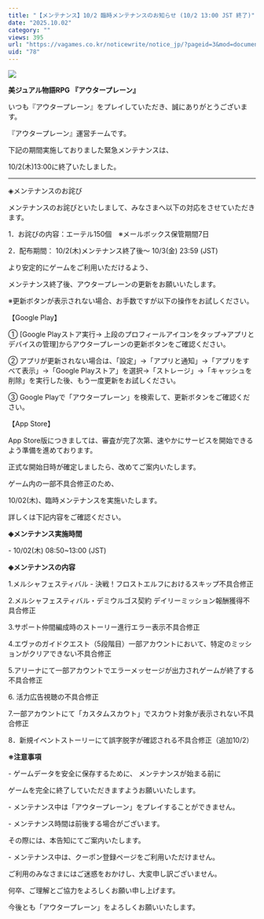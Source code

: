 ```yaml
---
title: "【メンテナンス】10/2 臨時メンテナンスのお知らせ (10/2 13:00 JST 終了)"
date: "2025.10.02"
category: ""
views: 395
url: "https://vagames.co.kr/noticewrite/notice_jp/?pageid=3&mod=document&uid=78"
uid: "78"
---
```


![](/images/news/live/jp/78-c0e5bdf3.webp)  

**美ジュアル物語RPG 『アウタープレーン』**

いつも『アウタープレーン』をプレイしていただき、誠にありがとうございます。

『アウタープレーン』運営チームです。

  

下記の期間実施しておりました緊急メンテナンスは、

10/2(木)13:00に終了いたしました。

  

* * *

  

◈メンテナンスのお詫び

メンテナンスのお詫びといたしまして、みなさまへ以下の対応をさせていただきます。

1．お詫びの内容：エーテル150個　※メールボックス保管期間7日

2．配布期間： 10/2(木)メンテナンス終了後～ 10/3(金) 23:59 (JST)

  

より安定的にゲームをご利用いただけるよう、

メンテナンス終了後、アウタープレーンの更新をお願いいたします。

※更新ボタンが表示されない場合、お手数ですが以下の操作をお試しください。

  

【Google Play】

① \[Google Playストア実行→ 上段のプロフィールアイコンをタップ→アプリとデバイスの管理\]からアウタープレーンの更新ボタンをご確認ください。

② アプリが更新されない場合は、「設定」→「アプリと通知」→「アプリをすべて表示」→「Google Playストア」を選択→「ストレージ」→「キャッシュを削除」を実行した後、もう一度更新をお試しください。

③ Google Playで「アウタープレーン」を検索して、更新ボタンをご確認ください。

  

  

【App Store】

App Store版につきましては、審査が完了次第、速やかにサービスを開始できるよう準備を進めております。

正式な開始日時が確定しましたら、改めてご案内いたします。

  

ゲーム内の一部不具合修正のため、

10/02(木)、臨時メンテナンスを実施いたします。

詳しくは下記内容をご確認ください。

  

**◈メンテナンス実施時間**

\- 10/02(木) 08:50~13:00 (JST)

  

**◈メンテナンスの内容**

  

1.メルシャフェスティバル - 決戦！フロストエルフにおけるスキップ不具合修正

2.メルシャフェスティバル・デミウルゴス契約 デイリーミッション報酬獲得不具合修正

3.サポート仲間編成時のストーリー進行エラー表示不具合修正

4.エヴァのガイドクエスト（5段階目）一部アカウントにおいて、特定のミッションがクリアできない不具合修正

5.アリーナにて一部アカウントでエラーメッセージが出力されゲームが終了する不具合修正

6\. 活力広告視聴の不具合修正

7.一部アカウントにて「カスタムスカウト」でスカウト対象が表示されない不具合修正

8．新規イベントストーリーにて誤字脱字が確認される不具合修正（追加10/2）

  

**※注意事項**

\- ゲームデータを安全に保存するために、 メンテナンスが始まる前に

ゲームを完全に終了していただきますようお願いいたします。

\- メンテナンス中は「アウタープレーン」をプレイすることができません。

\- メンテナンス時間は前後する場合がございます。

その際には、本告知にてご案内いたします。

\- メンテナンス中は、クーポン登録ページをご利用いただけません。

ご利用のみなさまにはご迷惑をおかけし、大変申し訳ございません。

何卒、ご理解とご協力をよろしくお願い申し上げます。

今後とも「アウタープレーン」をよろしくお願いいたします。